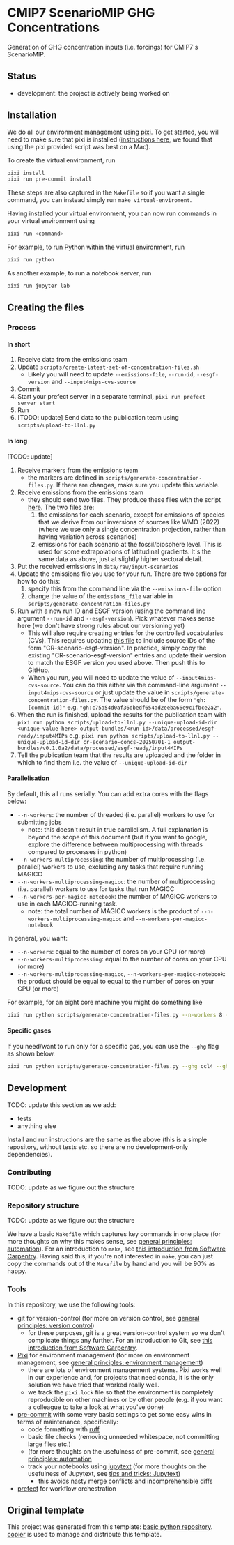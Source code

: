 # CMIP7 ScenarioMIP GHG Concentrations

Generation of GHG concentration inputs (i.e. forcings) for CMIP7's ScenarioMIP.

<!--

We recommend having a status line in your repo to tell anyone who stumbles
on your repository where you're up to. Some suggested options:

- prototype: the project is just starting up and the code is all prototype
- development: the project is actively being worked on
- finished: the project has achieved what it wanted and is no longer being
  worked on, we won't reply to any issues
- dormant: the project is no longer worked on but we might come back to it, if
  you have questions, feel free to raise an issue
- abandoned: this project is no longer worked on and we won't reply to any
  issues

-->

## Status

- development: the project is actively being worked on

## Installation

We do all our environment management using [pixi](https://pixi.sh/latest).
To get started, you will need to make sure that pixi is installed
([instructions here](https://pixi.sh/latest),
we found that using the pixi provided script was best on a Mac).

To create the virtual environment, run

```sh
pixi install
pixi run pre-commit install
```

These steps are also captured in the `Makefile` so if you want a single
command, you can instead simply run `make virtual-enviroment`.

Having installed your virtual environment, you can now run commands in your
virtual environment using

```sh
pixi run <command>
```

For example, to run Python within the virtual environment, run

```sh
pixi run python
```

As another example, to run a notebook server, run

```sh
pixi run jupyter lab
```

## Creating the files

### Process

#### In short

1. Receive data from the emissions team
1. Update `scripts/create-latest-set-of-concentration-files.sh`
    - Likely you will need to update `--emissions-file`, `--run-id`, `--esgf-version` and `--input4mips-cvs-source`
1. Commit
1. Start your prefect server in a separate terminal, `pixi run prefect server start`
1. Run
1. [TODO: update] Send data to the publication team using `scripts/upload-to-llnl.py`

#### In long

[TODO: update]
1. Receive markers from the emissions team
    - the markers are defined in `scripts/generate-concentration-files.py`.
      If there are changes, make sure you update this variable.
1. Receive emissions from the emissions team
    - they should send two files.
      They produce these files with the script
      [here](https://github.com/iiasa/emissions_harmonization_historical/blob/main/scripts/extract-for-ghg-concs.py).
      The two files are:
        1. the emissions for each scenario,
           except for emissions of species
           that we derive from our inversions of sources like WMO (2022)
           (where we use only a single concentration projection,
           rather than having variation across scenarios)
        1. emissions for each scenario at the fossil/biosphere level.
           This is used for some extrapolations of latitudinal gradients.
           It's the same data as above, just at slightly higher sectoral detail.
1. Put the received emissions in `data/raw/input-scenarios`
1. Update the emissions file you use for your run.
   There are two options for how to do this:
    1. specify this from the command line via the `--emissions-file` option
    1. change the value of the `emissions_file` variable in `scripts/generate-concentration-files.py`
1. Run with a new run ID and ESGF version (using the command line argument `--run-id` and `--esgf-version`).
   Pick whatever makes sense here (we don't have strong rules about our versioning yet)
    - This will also require creating entries for the controlled vocabularies (CVs).
      This requires updating [this file](https://github.com/PCMDI/input4MIPs_CVs/blob/main/CVs/input4MIPs_source_id.json)
      to include source IDs of the form "CR-scenario-esgf-version".
      In practice, simply copy the existing "CR-scenario-esgf-version"
      entries and update their version to match the ESGF version you used above.
      Then push this to GitHub.
    - When you run, you will need to update the value of `--input4mips-cvs-source`.
      You can do this either
      via the command-line argument `--input4mips-cvs-source`
      or just update the value in `scripts/generate-concentration-files.py`.
      The value should be of the form `"gh:[commit-id]"`
      e.g. `"gh:c75a54d0af36dbedf654ad2eeba66e9c1fbce2a2"`.
1. When the run is finished, upload the results for the publication team with
   `pixi run python scripts/upload-to-llnl.py --unique-upload-id-dir <unique-value-here> output-bundles/<run-id>/data/processed/esgf-ready/input4MIPs`
   e.g. `pixi run python scripts/upload-to-llnl.py --unique-upload-id-dir cr-scenario-concs-20250701-1 output-bundles/v0.1.0a2/data/processed/esgf-ready/input4MIPs`
1. Tell the publication team that the results are uploaded and the folder in which to find them i.e. the value of `--unique-upload-id-dir`

#### Parallelisation

By default, this all runs serially.
You can add extra cores with the flags below:

- `--n-workers`: the number of threaded (i.e. parallel) workers to use for submitting jobs
    - note: this doesn't result in true parallelism. A full explanation is beyond the scope of this document
      (but if you want to google, explore the difference between multiprocessing with threads compared to processes in python)
- `--n-workers-multiprocessing`: the number of multiprocessing (i.e. parallel) workers to use, excluding any tasks that require running MAGICC
- `--n-workers-multiprocessing-magicc`: the number of multiprocessing (i.e. parallel) workers to use for tasks that run MAGICC
- `--n-workers-per-magicc-notebook`: the number of MAGICC workers to use in each MAGICC-running task.
    - note: the total number of MAGICC workers is the product of `--n-workers-multiprocessing-magicc` and `--n-workers-per-magicc-notebook`

In general, you want:

- `--n-workers`: equal to the number of cores on your CPU (or more)
- `--n-workers-multiprocessing`: equal to the number of cores on your CPU (or more)
- `--n-workers-multiprocessing-magicc`, `--n-workers-per-magicc-notebook`: the product should be equal to equal to the number of cores on your CPU (or more)

For example, for an eight core machine you might do something like

```sh
pixi run python scripts/generate-concentration-files.py --n-workers 8 --n-workers-multiprocessing 8 --n-workers-multiprocessing-magicc 2 --n-workers-per-magicc-notebook 4
```

#### Specific gases

If you need/want to run only for a specific gas, you can use the `--ghg` flag as shown below.

```sh
pixi run python scripts/generate-concentration-files.py --ghg ccl4 --ghg cfc113
```

## Development

TODO: update this section as we add:

- tests
- anything else

Install and run instructions are the same as the above
(this is a simple repository,
without tests etc. so there are no development-only dependencies).

### Contributing

TODO: update as we figure out the structure

### Repository structure

TODO: update as we figure out the structure

We have a basic `Makefile` which captures key commands in one place
(for more thoughts on why this makes sense, see
[general principles: automation](https://gitlab.com/znicholls/mullet-rse/-/blob/main/book/general-principles/automation.md)).
For an introduction to `make`, see
[this introduction from Software Carpentry](https://swcarpentry.github.io/make-novice/).
Having said this, if you're not interested in `make`, you can just copy the
commands out of the `Makefile` by hand and you will be 90% as happy.

### Tools

In this repository, we use the following tools:

- git for version-control (for more on version control, see
  [general principles: version control](https://gitlab.com/znicholls/mullet-rse/-/blob/main/book/theory/version-control.md))
    - for these purposes, git is a great version-control system so we don't
      complicate things any further. For an introduction to Git, see
      [this introduction from Software Carpentry](http://swcarpentry.github.io/git-novice/).
- [Pixi](https://pixi.sh/latest/) for environment management
  (for more on environment management, see
  [general principles: environment management](https://gitlab.com/znicholls/mullet-rse/-/blob/main/book/theory/environment-management.md))
    - there are lots of environment management systems.
      Pixi works well in our experience and,
      for projects that need conda,
      it is the only solution we have tried that worked really well.
    - we track the `pixi.lock` file so that the environment
      is completely reproducible on other machines or by other people
      (e.g. if you want a colleague to take a look at what you've done)
- [pre-commit](https://pre-commit.com/) with some very basic settings to get some
  easy wins in terms of maintenance, specifically:
    - code formatting with [ruff](https://docs.astral.sh/ruff/formatter/)
    - basic file checks (removing unneeded whitespace, not committing large
      files etc.)
    - (for more thoughts on the usefulness of pre-commit, see
      [general principles: automation](https://gitlab.com/znicholls/mullet-rse/-/blob/main/book/general-principles/automation.md)
    - track your notebooks using
    [jupytext](https://jupytext.readthedocs.io/en/latest/index.html)
    (for more thoughts on the usefulness of Jupytext, see
    [tips and tricks: Jupytext](https://gitlab.com/znicholls/mullet-rse/-/blob/main/book/tips-and-tricks/managing-notebooks-jupytext.md))
        - this avoids nasty merge conflicts and incomprehensible diffs
- [prefect](https://docs.prefect.io/v3/get-started) for workflow orchestration

## Original template

This project was generated from this template:
[basic python repository](https://gitlab.com/openscm/copier-basic-python-repository).
[copier](https://copier.readthedocs.io/en/stable/) is used to manage and
distribute this template.
